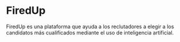 # FiredUp
FiredUp es una plataforma que ayuda a los reclutadores a elegir a los candidatos más cualificados mediante el uso de inteligencia artificial.
